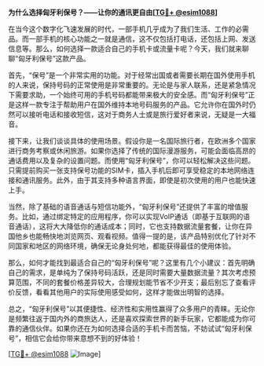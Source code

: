 **为什么选择匈牙利保号？——让你的通讯更自由[[TG💪+ @esim1088](https://t.me/s/esim1088)]**

在当今这个数字化飞速发展的时代，一部手机几乎成为了我们生活、工作的必需品。而一部手机的核心功能之一就是通信，这不仅包括打电话，还包括上网、发送信息等。那么，如何选择一款适合自己的手机卡或流量卡呢？今天，我们就来聊聊“匈牙利保号”这款产品。

首先，“保号”是一个非常实用的功能。对于经常出国或者需要长期在国外使用手机的人来说，保持号码的正常使用是非常重要的。无论是与家人联系，还是紧急情况下需要求助，一个始终可用的手机号码都能带来极大的安全感。而“匈牙利保号”正是这样一款专注于帮助用户在国外维持本地号码服务的产品。它允许你在国外时仍然可以接听电话和接收短信，这对于商务人士或是旅行爱好者来说，无疑是一大福音。

接下来，让我们谈谈具体的使用场景。假设你是一名国际旅行者，在欧洲多个国家进行商务考察或休闲旅游。如果你选择了传统的国际漫游服务，可能会面临高昂的通话费用以及复杂的设置问题。而使用“匈牙利保号”，你可以轻松解决这些问题。只需提前购买一张支持保号功能的SIM卡，插入手机后即可享受稳定的本地网络连接和通讯服务。此外，由于其支持多种语言界面，即使是初次使用的用户也能快速上手。

当然，除了基础的语音通话与短信功能外，“匈牙利保号”还提供了丰富的增值服务。比如，通过绑定特定的应用程序，你可以实现VoIP通话（即基于互联网的语音通话），这将大大降低你的通话成本；同时，它也支持数据流量套餐，让你在异国他乡也能畅快地浏览网页、观看视频。值得一提的是，该产品特别优化了针对不同国家和地区的网络环境，确保无论身处何地，都能获得最佳的使用体验。

那么，如何才能找到最适合自己的“匈牙利保号”呢？这里有几个小建议：首先明确自己的需求，是单纯为了保持号码活跃，还是同时需要大量数据流量？其次考虑预算范围，不同的套餐价格差异较大，合理规划能节省不少开支；最后别忘了查看评价反馈，看看其他用户的实际使用感受如何，这样才能做出明智的选择。

总之，“匈牙利保号”以其便捷性、经济性和实用性赢得了众多用户的青睐。无论你是频繁往返于国内外的商旅达人，还是喜欢探索世界的新手玩家，它都能成为你可靠的通信伙伴。如果你还在为如何选择合适的手机卡而苦恼，不妨试试“匈牙利保号”，相信它会给你带来意想不到的好体验！

[[TG💪+ @esim1088](https://t.me/s/esim1088) ![Image](https://i.postimg.cc/4NQfJmqS/Snipaste-2025-05-13-00-14-12.png)]